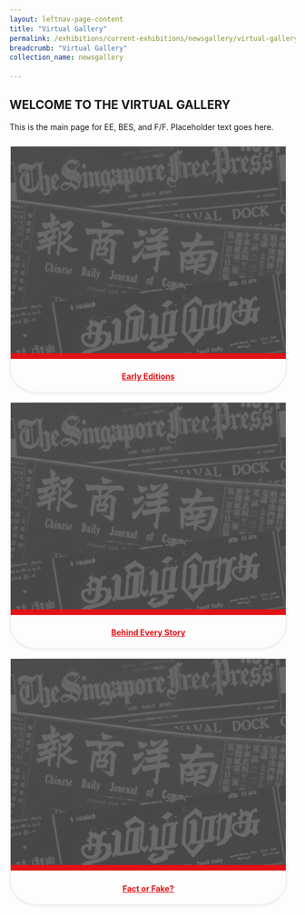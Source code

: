```yaml
---
layout: leftnav-page-content
title: "Virtual Gallery"
permalink: /exhibitions/current-exhibitions/newsgallery/virtual-gallery/
breadcrumb: "Virtual Gallery"
collection_name: newsgallery

---
```


<h2>WELCOME TO THE VIRTUAL GALLERY</h2>

<p style="padding-bottom: 10px;">This is the main page for EE, BES, and F/F. Placeholder text goes here.</p>

<div class="sgds-container" style="text-align: center;">
    <div class="row">
        <div class="col is-one-third" style="border: 2px solid #efefef; box-shadow: 0px 2px 3px #efefef; border-radius: 10%; margin-bottom: 15px; margin-right: 15px;">
            <div class="row">
                <img src="/images/event-images/newsgallery/TNG_placeholder.jpg" alt="Early Editions" style="border-bottom: 10px solid #E21216;">
            </div>
            <div class="row" style="display: inline-block; margin: auto;">
                <h4><a href="/exhibitions/current-exhibitions/newsgallery/virtual-gallery/early-editions/" style="color:#E21216;">Early Editions</a></h4>
            </div>            
        </div>
        <div class="col is-one-third" style="border: 2px solid #efefef; box-shadow: 0px 2px 3px #efefef; border-radius: 10%; margin-bottom: 15px; margin-right: 15px;">
            <div class="row">
                <img src="/images/event-images/newsgallery/TNG_placeholder.jpg" alt="Behind Every Story" style="border-bottom: 10px solid #E21216;">
            </div>
            <div class="row" style="display: inline-block; margin: auto;">
                <h4><a href="#" style="color:#E21216;">Behind Every Story</a></h4>
            </div>            
        </div>
        <div class="col is-one-third" style="border: 2px solid #efefef; box-shadow: 0px 2px 3px #efefef; border-radius: 10%; margin-bottom: 15px; margin-right: 15px;">
            <div class="row">
                <img src="/images/event-images/newsgallery/TNG_placeholder.jpg" alt="Fact or Fake?" style="border-bottom: 10px solid #E21216;">
            </div>
            <div class="row" style="display: inline-block; margin: auto;">
                <h4><a href="#" style="color:#E21216;">Fact or Fake?</a></h4>
            </div>            
        </div>
    </div>
</div>


